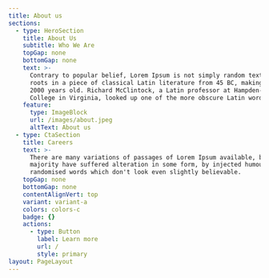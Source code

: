 ```yaml
---
title: About us
sections:
  - type: HeroSection
    title: About Us
    subtitle: Who We Are
    topGap: none
    bottomGap: none
    text: >-
      Contrary to popular belief, Lorem Ipsum is not simply random text. It has
      roots in a piece of classical Latin literature from 45 BC, making it over
      2000 years old. Richard McClintock, a Latin professor at Hampden-Sydney
      College in Virginia, looked up one of the more obscure Latin words.
    feature:
      type: ImageBlock
      url: /images/about.jpeg
      altText: About us
  - type: CtaSection
    title: Careers
    text: >-
      There are many variations of passages of Lorem Ipsum available, but the
      majority have suffered alteration in some form, by injected humour, or
      randomised words which don't look even slightly believable.
    topGap: none
    bottomGap: none
    contentAlignVert: top
    variant: variant-a
    colors: colors-c
    badge: {}
    actions:
      - type: Button
        label: Learn more
        url: /
        style: primary
layout: PageLayout
---
```


